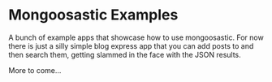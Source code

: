# Mongoosastic Examples
A bunch of example apps that showcase how to use mongoosastic. For now
there is just a silly simple blog express app that you can add posts to
and then search them, getting slammed in the face with the JSON results.


More to come...
